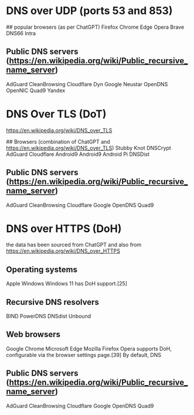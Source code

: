 # DNS over UDP (ports 53 and 853)
## popular browsers (as per ChatGPT)
Firefox
Chrome
Edge
Opera
Brave
DNS66
Intra

## Public DNS servers (https://en.wikipedia.org/wiki/Public_recursive_name_server)
AdGuard
CleanBrowsing
Cloudflare
Dyn
Google
Neustar
OpenDNS
OpenNIC
Quad9
Yandex


# DNS Over TLS (DoT)
https://en.wikipedia.org/wiki/DNS_over_TLS

## Browsers (combination of ChatGPT and https://en.wikipedia.org/wiki/DNS_over_TLS)
Stubby
Knot
DNSCrypt
AdGuard
Cloudflare
Android9
Android9
Android Pi
DNSDist

## Public DNS servers (https://en.wikipedia.org/wiki/Public_recursive_name_server)
AdGuard
CleanBrowsing
Cloudflare
Google
OpenDNS
Quad9



# DNS over HTTPS (DoH)
the data has been sourced from ChatGPT and also from https://en.wikipedia.org/wiki/DNS_over_HTTPS
## Operating systems
Apple
Windows
Windows 11 has DoH support.[25]

## Recursive DNS resolvers
BIND
PowerDNS
DNSdist
Unbound

## Web browsers
Google Chrome
Microsoft Edge
Mozilla Firefox
Opera supports DoH, configurable via the browser settings page.[39] By default, DNS 

## Public DNS servers (https://en.wikipedia.org/wiki/Public_recursive_name_server)
AdGuard
CleanBrowsing
Cloudflare
Google
OpenDNS
Quad9
